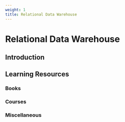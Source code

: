 ```yaml
---
weight: 1
title: Relational Data Warehouse
---
```


# Relational Data Warehouse

## Introduction



## Learning Resources

### Books


### Courses


### Miscellaneous

